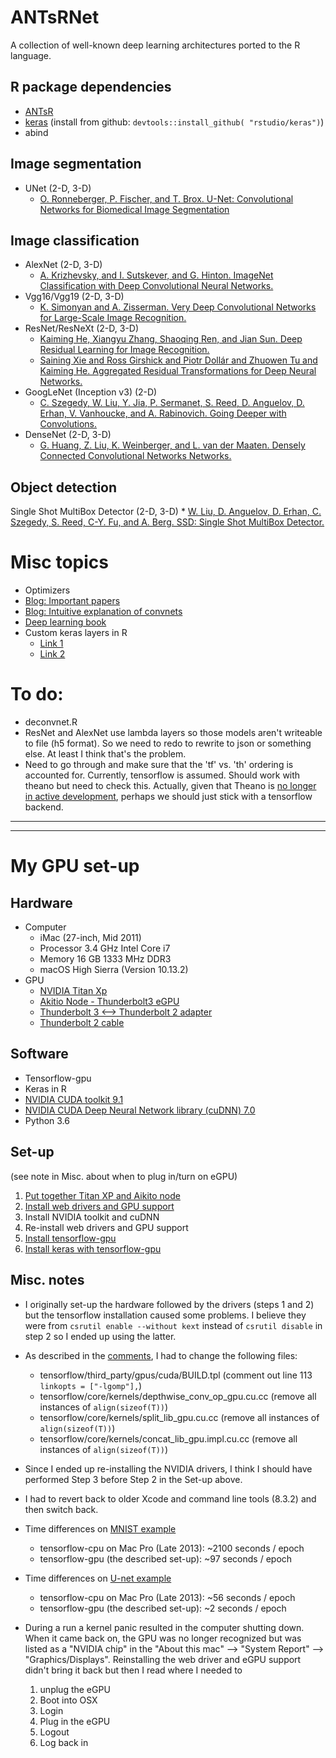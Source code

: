 # ANTsRNet

A collection of well-known deep learning architectures ported to the R language.

## R package dependencies

* [ANTsR](https://github.com/stnava/ANTsR)
* [keras](https://github.com/rstudio/keras) (install from github: ``devtools::install_github( "rstudio/keras")``)
* abind

## Image segmentation

* UNet (2-D, 3-D)
    * [O. Ronneberger, P. Fischer, and T. Brox.  U-Net: Convolutional Networks for Biomedical Image Segmentation](https://arxiv.org/abs/1505.04597)

## Image classification 

* AlexNet (2-D, 3-D)
    * [A. Krizhevsky, and I. Sutskever, and G. Hinton. ImageNet Classification with Deep Convolutional Neural Networks.](http://papers.nips.cc/paper/4824-imagenet-classification-with-deep-convolutional-neural-networks.pdf)
* Vgg16/Vgg19 (2-D, 3-D)
    * [K. Simonyan and A. Zisserman. Very Deep Convolutional Networks for Large-Scale Image Recognition.](https://arxiv.org/abs/1409.1556)
* ResNet/ResNeXt (2-D, 3-D)
    * [Kaiming He, Xiangyu Zhang, Shaoqing Ren, and Jian Sun.  Deep Residual Learning for Image Recognition.](https://arxiv.org/abs/1512.03385)
    * [Saining Xie and Ross Girshick and Piotr Dollár and Zhuowen Tu and Kaiming He.  Aggregated Residual Transformations for Deep Neural Networks.](https://arxiv.org/abs/1611.05431)
* GoogLeNet (Inception v3) (2-D)
    * [C. Szegedy, W. Liu, Y. Jia, P. Sermanet, S. Reed, D. Anguelov, D. Erhan, V. Vanhoucke, and A. Rabinovich. Going Deeper with Convolutions.](https://arxiv.org/abs/1512.00567)
* DenseNet (2-D, 3-D)
    * [G. Huang, Z. Liu, K. Weinberger, and L. van der Maaten. Densely Connected Convolutional Networks Networks.](https://arxiv.org/abs/1608.06993)

## Object detection

Single Shot MultiBox Detector (2-D, 3-D)
    * [W. Liu, D. Anguelov, D. Erhan, C. Szegedy, S. Reed, C-Y. Fu, and A. Berg.  SSD: Single Shot MultiBox Detector.](https://arxiv.org/abs/1512.02325)

# Misc topics

* Optimizers
* [Blog:  Important papers](https://adeshpande3.github.io/adeshpande3.github.io/The-9-Deep-Learning-Papers-You-Need-To-Know-About.html)
* [Blog:  Intuitive explanation of convnets](https://ujjwalkarn.me/2016/08/11/intuitive-explanation-convnets/)
* [Deep learning book](http://www.deeplearningbook.org)
* Custom keras layers in R
    * [Link 1](https://keras.rstudio.com/articles/custom_layers.html)
    * [Link 2](https://cran.rstudio.com/web/packages/keras/vignettes/about_keras_layers.html)

# To do:

* deconvnet.R
* ResNet and AlexNet use lambda layers so those models aren't writeable to file (h5 format).  So we need to redo to rewrite to json or something else.  At least I think that's the problem. 
* Need to go through and make sure that the 'tf' vs. 'th' ordering is accounted for.  Currently, tensorflow is assumed.  Should work with theano but need to check this.  Actually, given that Theano is [no longer in active development](https://groups.google.com/forum/#!topic/theano-users/7Poq8BZutbY), perhaps we should just stick with a tensorflow backend.

****************
****************

# My GPU set-up

## Hardware

* Computer 
    * iMac (27-inch, Mid 2011)
    * Processor 3.4 GHz Intel Core i7
    * Memory 16 GB 1333 MHz DDR3 
    * macOS High Sierra (Version 10.13.2)
* GPU
    * [NVIDIA Titan Xp](https://www.nvidia.com/en-us/titan/titan-xp/)
    * [Akitio Node - Thunderbolt3 eGPU](https://www.akitio.com/expansion/node)
    * [Thunderbolt 3 <--> Thunderbolt 2 adapter](https://www.apple.com/shop/product/MMEL2AM/A/thunderbolt-3-usb-c-to-thunderbolt-2-adapter)
    * [Thunderbolt 2 cable](https://www.apple.com/shop/product/MD862LL/A/apple-thunderbolt-cable-2-m)

## Software

* Tensorflow-gpu
* Keras in R
* [NVIDIA CUDA toolkit 9.1](https://developer.nvidia.com/cuda-downloads?target_os=MacOSX&target_arch=x86_64&target_version=1012)
* [NVIDIA CUDA Deep Neural Network library (cuDNN) 7.0](https://www.developer.nvidia.com/cudnn)
* Python 3.6

## Set-up

(see note in Misc. about when to plug in/turn on eGPU)

1. [Put together Titan XP and Aikito node](https://becominghuman.ai/deep-learning-gaming-build-with-nvidia-titan-xp-and-macbook-pro-with-thunderbolt2-5ceee7167f8b)
2. [Install web drivers and GPU support](https://egpu.io/forums/mac-setup/wip-nvidia-egpu-support-for-high-sierra/)
3. Install NVIDIA toolkit and cuDNN
4. Re-install web drivers and GPU support
5. [Install tensorflow-gpu](https://medium.com/@fabmilo/how-to-compile-tensorflow-with-cuda-support-on-osx-fd27108e27e1)    
6. [Install keras with tensorflow-gpu](https://keras.rstudio.com)

## Misc. notes

* I originally set-up the hardware followed by the drivers (steps 1 and 2) but the tensorflow installation caused some problems.  I believe they were from ``csrutil enable --without kext`` instead of ``csrutil disable`` in step 2 so I ended up using the latter.
* As described in the [comments](https://gist.github.com/smitshilu/53cf9ff0fd6cdb64cca69a7e2827ed0f), I had to change the following files:
    * tensorflow/third_party/gpus/cuda/BUILD.tpl (comment out line 113 ``linkopts = ["-lgomp"],``)
    * tensorflow/core/kernels/depthwise_conv_op_gpu.cu.cc (remove all instances of ``align(sizeof(T))``)
    * tensorflow/core/kernels/split_lib_gpu.cu.cc (remove all instances of ``align(sizeof(T))``)
    * tensorflow/core/kernels/concat_lib_gpu.impl.cu.cc (remove all instances of ``align(sizeof(T))``)
* Since I ended up re-installing the NVIDIA drivers, I think I should have performed Step 3 before Step 2 in the Set-up above.  
* I had to revert back to older Xcode and command line tools (8.3.2) and then switch back.  


* Time differences on [MNIST example](https://github.com/ntustison/ANTsRNet/blob/master/Examples/AlexNetExample/mnist.R)
    * tensorflow-cpu on Mac Pro (Late 2013):  ~2100 seconds / epoch
    * tensorflow-gpu (the described set-up):  ~97 seconds / epoch
* Time differences on [U-net example](https://github.com/ntustison/ANTsRNet/tree/master/Examples/UnetExample)
    * tensorflow-cpu on Mac Pro (Late 2013):  ~56 seconds / epoch
    * tensorflow-gpu (the described set-up):  ~2 seconds / epoch

* During a run a kernel panic resulted in the computer shutting down.  When it came back on, the GPU was no longer recognized but was listed as a "NVIDIA chip" in the "About this mac" --> "System Report" --> "Graphics/Displays".  Reinstalling the web driver and eGPU support didn't bring it back but then I read where I needed to 
    1. unplug the eGPU
    2. Boot into OSX
    3. Login
    4. Plug in the eGPU
    5. Logout
    6. Log back in
